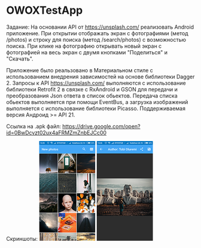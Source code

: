 # OWOXTestApp
Задание: 
На основании API от https://unsplash.com/ реализовать Android приложение. 
При открытии отображать экран с фотографиями (метод /photos) и строку для поиска (метод /search/photos) с возможностью поиска. 
При клике на фотографию открывать новый экран с фотографией на весь экран с двумя кнопками "Поделиться" и "Скачать".

Приложение было реальзовано в Материальном стиле с использованием внедрения зависимостей на основе библиотеки Dagger 2. Запросы к API https://unsplash.com/ выполняются с использование библиотеки Retrofit 2 в связке с RxAndroid и GSON для передачи и преобразования Json ответа в список обьектов. Передача списка обьектов выполняется при помощи EventBus, а загрузка изображений выполняется с использование библиотеки Picasso. Поддерживаемая версия Андроид >= API 21.

Ссылка на .apk файл: https://drive.google.com/open?id=0BwDcvzt02ux4aFRMZmZnbEJCc00

Скриншоты:
![Скриншот_1](https://github.com/lepekha/OWOXTestApp/blob/master/screen_1.png)
![Скриншот_2](https://github.com/lepekha/OWOXTestApp/blob/master/screen_2.png) 
